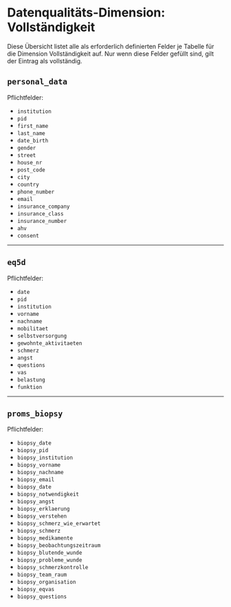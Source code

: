 # Datenqualitäts-Dimension: **Vollständigkeit**

Diese Übersicht listet alle als erforderlich definierten Felder je Tabelle für die Dimension Vollständigkeit auf. Nur wenn diese Felder gefüllt sind, gilt der Eintrag als vollständig.

## `personal_data`

Pflichtfelder:

* `institution`
* `pid`
* `first_name`
* `last_name`
* `date_birth`
* `gender`
* `street`
* `house_nr`
* `post_code`
* `city`
* `country`
* `phone_number`
* `email`
* `insurance_company`
* `insurance_class`
* `insurance_number`
* `ahv`
* `consent`

---

## `eq5d`

Pflichtfelder:

* `date`
* `pid`
* `institution`
* `vorname`
* `nachname`
* `mobilitaet`
* `selbstversorgung`
* `gewohnte_aktivitaeten`
* `schmerz`
* `angst`
* `questions`
* `vas`
* `belastung`
* `funktion`

---

## `proms_biopsy`

Pflichtfelder:

* `biopsy_date`
* `biopsy_pid`
* `biopsy_institution`
* `biopsy_vorname`
* `biopsy_nachname`
* `biopsy_email`
* `biopsy_date`
* `biopsy_notwendigkeit`
* `biopsy_angst`
* `biopsy_erklaerung`
* `biopsy_verstehen`
* `biopsy_schmerz_wie_erwartet`
* `biopsy_schmerz`
* `biopsy_medikamente`
* `biopsy_beobachtungszeitraum`
* `biopsy_blutende_wunde`
* `biopsy_probleme_wunde`
* `biopsy_schmerzkontrolle`
* `biopsy_team_raum`
* `biopsy_organisation`
* `biopsy_eqvas`
* `biopsy_questions`
